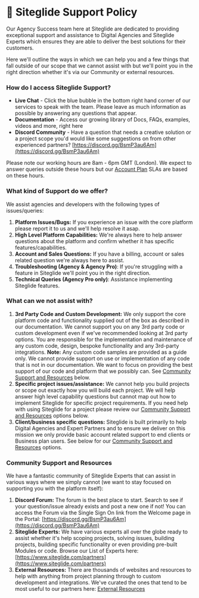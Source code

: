 # 🔹 Siteglide Support Policy

Our Agency Success team here at Siteglide are dedicated to providing exceptional support and assistance to Digital Agencies and Siteglide Experts which ensures they are able to deliver the best solutions for their customers.

Here we'll outline the ways in which we can help you and a few things that fall outside of our scope that we cannot assist with but we'll point you in the right direction whether it's via our Community or external resources.

### How do I access Siteglide Support?

* **Live Chat** - Click the blue bubble in the bottom right hand corner of our services to speak with the team. Please leave as much information as possible by answering any questions that appear.
* **Documentation** - Access our growing library of Docs, FAQs, examples, videos and more, right here
* **Discord Community** - Have a question that needs a creative solution or a project scope you'd would like some suggestions on from other experienced partners? [https://discord.gg/BsmP3au6Am](https://discord.gg/BsmP3au6Am)

Please note our working hours are 8am - 6pm GMT (London). We expect to answer queries outside these hours but our [Account Plan](https://help.siteglide.com/article/23-siteglide-account-plans) SLAs are based on these hours.

### What kind of Support do we offer?

We assist agencies and developers with the following types of issues/queries:

1. **Platform Issues/Bugs:** If you experience an issue with the core platform please report it to us and we'll help resolve it asap.
2. **High Level Platform Capabilities:** We're always here to help answer questions about the platform and confirm whether it has specific features/capabilities.
3. **Account and Sales Questions:** If you have a billing, account or sales related question we're always here to assist.
4. **Troubleshooting (Agency & Agency Pro)**: If you're struggling with a feature in Siteglide we'll point you in the right direction.
5. **Technical Queries (Agency Pro only)**: Assistance implementing Siteglide features.

### What can we not assist with?

1. **3rd Party Code and Custom Development:** We only support the core platform code and functionality supplied out of the box as described in our documentation. We cannot support you on any 3rd party code or custom development even if we've recommended looking at 3rd party options. You are responsible for the implementation and maintenance of any custom code, design, bespoke functionality and any 3rd-party integrations. **Note:** Any custom code samples are provided as a guide only. We cannot provide support on use or implementation of any code that is not in our documentation. We want to focus on providing the best support of our code and platform that we possibly can. See [Community Support and Resources](siteglide-support-policy.md#community-support-and-resources) below.
2. **Specific project issues/assistance:** We cannot help you build projects or scope out exactly how you will build each project. We will help answer high level capability questions but cannot map out how to implement Siteglide for specific project requirements. If you need help with using Siteglide for a project please review our [Community Support and Resources](siteglide-support-policy.md#community-support-and-resources) options below.
3. **Client/business specific questions:** Siteglide is built primarily to help Digital Agencies and Expert Partners and to ensure we deliver on this mission we only provide basic account related support to end clients or Business plan users. See below for our [Community Support and Resources](siteglide-support-policy.md#community-support-and-resources) options.

### Community Support and Resources

We have a fantastic community of Siteglide Experts that can assist in various ways where we simply cannot (we want to stay focused on supporting you with the platform itself):

1. **Discord Forum:** The forum is the best place to start. Search to see if your question/issue already exists and post a new one if not! You can access the Forum via the Single Sign On link from the Welcome page in the Portal: [https://discord.gg/BsmP3au6Am](https://discord.gg/BsmP3au6Am)
2. **Siteglide Experts:** We have various experts all over the globe ready to assist whether it's help scoping projects, solving issues, building projects, building specific functionality or even providing pre-built Modules or code. Browse our List of Experts here: [https://www.siteglide.com/partners](https://www.siteglide.com/partners)
3. **External Resources:** There are thousands of websites and resources to help with anything from project planning through to custom development and integrations. We've curated the ones that tend to be most useful to our partners here: [External Resources](https://help.siteglide.com/article/74-external-resources)
